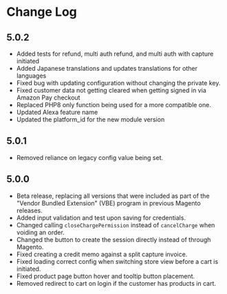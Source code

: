 # Change Log

## 5.0.2
* Added tests for refund, multi auth refund, and multi auth with capture initiated
* Added Japanese translations and updates translations for other languages
* Fixed bug with updating configuration without changing the private key.
* Fixed customer data not getting cleared when getting signed in via Amazon Pay checkout
* Replaced PHP8 only function being used for a more compatible one.
* Updated Alexa feature name
* Updated the platform_id for the new module version

## 5.0.1
* Removed reliance on legacy config value being set.

## 5.0.0
* Beta release, replacing all versions that were included as part of the "Vendor Bundled Extension" (VBE) program in previous Magento releases.
* Added input validation and test upon saving for credentials.
* Changed calling `closeChargePermission` instead of `cancelCharge` when voiding an order.
* Changed the button to create the session directly instead of through Magento.
* Fixed creating a credit memo against a split capture invoice.
* Fixed loading correct config when switching store view before a cart is initiated.
* Fixed product page button hover and tooltip button placement.
* Removed redirect to cart on login if the customer has products in cart.
